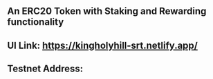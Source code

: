 ## An ERC20 Token with Staking and Rewarding functionality

## UI Link: https://kingholyhill-srt.netlify.app/

## Testnet Address: 
